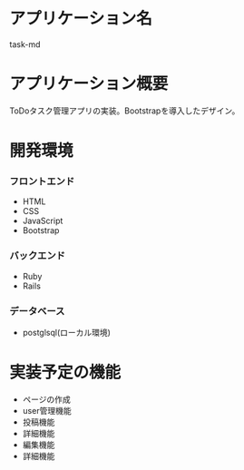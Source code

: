 # アプリケーション名
task-md

# アプリケーション概要
ToDoタスク管理アプリの実装。Bootstrapを導入したデザイン。

# 開発環境

### フロントエンド
- HTML
- CSS
- JavaScript
- Bootstrap

### バックエンド
- Ruby
- Rails

### データベース
- postglsql(ローカル環境)

# 実装予定の機能
- ページの作成
- user管理機能
- 投稿機能
- 詳細機能
- 編集機能
- 詳細機能
